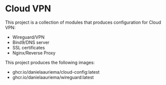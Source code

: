 # Cloud VPN

This project is a collection of modules that produces configuration for Cloud VPN:
- Wireguard/VPN
- Bind9/DNS server
- SSL certificates
- Nginx/Reverse Proxy

This project produces the following images:
- ghcr.io/danielaauriema/cloud-config:latest
- ghcr.io/danielaauriema/wireguard:latest
